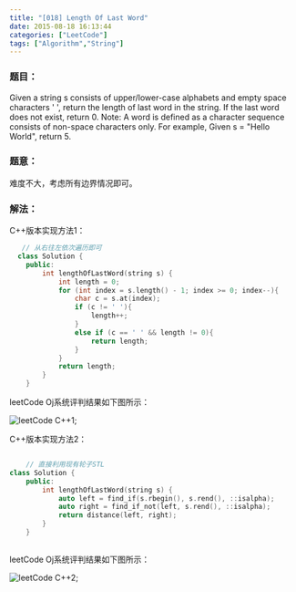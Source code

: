 ```yaml
---
title: "[018] Length Of Last Word"
date: 2015-08-18 16:13:44
categories: ["LeetCode"]
tags: ["Algorithm","String"]
---
```


### 题目：
  Given a string s consists of upper/lower-case alphabets and empty space characters ' ', return the length
  of last word in the string.
  If the last word does not exist, return 0.
  Note: A word is defined as a character sequence consists of non-space characters only.
			For example, Given s = "Hello World", return 5.
			
			
<!-- more -->

### 题意：
难度不大，考虑所有边界情况即可。

### 解法：
C++版本实现方法1：
		
	

``` C++
   // 从右往左依次遍历即可
  class Solution {
	public:
		int lengthOfLastWord(string s) {
			int length = 0;
			for (int index = s.length() - 1; index >= 0; index--){
				char c = s.at(index);
				if (c != ' '){
					length++;
				}
				else if (c == ' ' && length != 0){
					return length;
				}
			}
			return length;
		}
	}
```

leetCode Oj系统评判结果如下图所示：

![leetCode C++1](http://7xilk1.com1.z0.glb.clouddn.com/leetCode018C++1.png);

C++版本实现方法2：

``` C++

	// 直接利用现有轮子STL 
class Solution {
	public:
		int lengthOfLastWord(string s) {
			auto left = find_if(s.rbegin(), s.rend(), ::isalpha);
			auto right = find_if_not(left, s.rend(), ::isalpha);
			return distance(left, right);
		}
	}
	
```

leetCode Oj系统评判结果如下图所示：

![leetCode C++2](http://7xilk1.com1.z0.glb.clouddn.com/leetCode018C++2.png);

